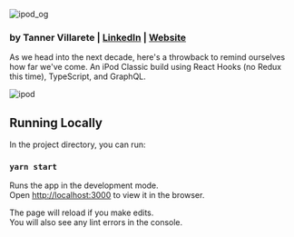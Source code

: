 ![ipod_og](https://user-images.githubusercontent.com/21055469/71636084-6081a800-2be0-11ea-98ee-9599a3396c84.png)

### by Tanner Villarete | [LinkedIn](http://linkedin.com/in/tvillarete) | [Website](http://tannerv.com)

As we head into the next decade, here's a throwback to remind ourselves how far we've come. An iPod Classic build using React Hooks (no Redux this time), TypeScript, and GraphQL.

![ipod](https://user-images.githubusercontent.com/21055469/71572818-c877a780-2a95-11ea-9e4e-6b0476ff172b.gif)


## Running Locally

In the project directory, you can run:

### `yarn start`

Runs the app in the development mode.<br />
Open [http://localhost:3000](http://localhost:3000) to view it in the browser.

The page will reload if you make edits.<br />
You will also see any lint errors in the console.
